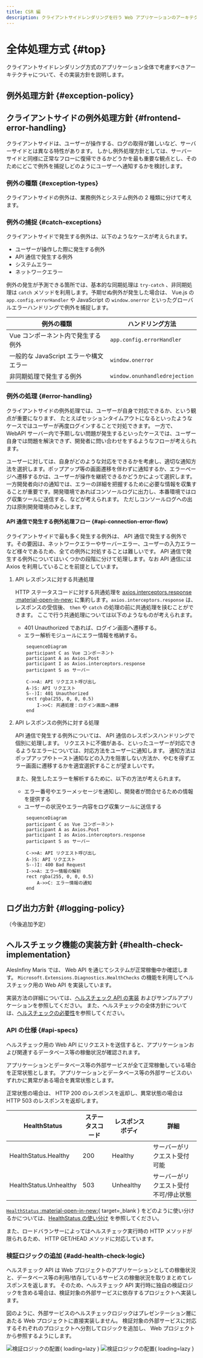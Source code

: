 ```yaml
---
title: CSR 編
description: クライアントサイドレンダリングを行う Web アプリケーションのアーキテクチャについて解説します。
---
```


# 全体処理方式 {#top}

クライアントサイドレンダリング方式のアプリケーション全体で考慮すべきアーキテクチャについて、その実装方針を説明します。

## 例外処理方針 {#exception-policy}

<!-- ## サーバーサイドの例外処理 -->

## クライアントサイドの例外処理方針 {#frontend-error-handling}

クライアントサイドは、ユーザーが操作する、ログの取得が難しいなど、サーバーサイドとは異なる特性があります。
しかし例外処理方針としては、サーバーサイドと同様に正常なフローに復帰できるかどうかを最も重要な観点とし、そのためにどこで例外を捕捉しどのようにユーザーへ通知するかを検討します。

### 例外の種類 {#exception-types}

クライアントサイドの例外は、業務例外とシステム例外の 2 種類に分けて考えます。
<!--
API 通信で発生する例外については、
ステータスコードが 40x のエラーを業務例外、 50x のエラーをシステム例外として扱います。
サーバーがリクエストを受理できた場合は、業務例外として扱い、サーバーがリクエストを受理できなかった場合は、システム例外として扱います。
-->

### 例外の捕捉 {#catch-exceptions}

クライアントサイドで発生する例外は、以下のようなケースが考えられます。

- ユーザーが操作した際に発生する例外
- API 通信で発生する例外
- システムエラー
- ネットワークエラー

例外の発生が予測できる箇所では、基本的な同期処理は `try-catch` 、非同期処理は `catch` メソッドを利用します。予期せぬ例外が発生した場合は、 Vue.js の `app.config.errorHandler` や JavaScript の `window.onerror` といったグローバルエラーハンドリングで例外を捕捉します。

| 例外の種類 | ハンドリング方法 |
| ---------- | ---------------- |
| Vue コンポーネント内で発生する例外 | `app.config.errorHandler` |
| 一般的な JavaScript エラーや構文エラー | `window.onerror` |
| 非同期処理で発生する例外 | `window.onunhandledrejection` |

### 例外の処理 {#error-handling}

クライアントサイドの例外処理では、ユーザーが自身で対応できるか、という観点が重要になります、
たとえばセッションタイムアウトになるといったようなケースではユーザーが再度ログインすることで対処できます。
一方で、 WebAPI サーバー内で予期しない問題が発生するといったケースでは、ユーザー自身では問題を解決できず、開発者に問い合わせをするようなフローが考えられます。

ユーザーに対しては、自身がどのような対応をできるかを考慮し、適切な通知方法を選択します。ポップアップ等の画面遷移を伴わずに通知するか、エラーページへ遷移するかは、ユーザーが操作を継続できるかどうかによって選択します。
一方開発者向けの通知では、エラーの詳細を把握するために必要な情報を収集することが重要です。開発環境であればコンソールログに出力し、本番環境ではログ収集ツールに送信する、などが考えられます。
ただしコンソールログへの出力は原則開発環境のみとします。

<!-- 
エラーの種類を通知
ネットワークエラーかサーバーダウンか
サーバーからレスポンスがあるかないか
サーバーからのレスポンスがエラーかどうか
→詳細はここでは書かない 
-->

#### API 通信で発生する例外処理フロー {#api-connection-error-flow}

クライアントサイドで最も多く発生する例外は、 API 通信で発生する例外です。その要因は、ネットワークエラーやサーバーエラー、ユーザーの入力エラーなど様々であるため、全ての例外に対処することは難しいです。
API 通信で発生する例外についてはいくつかの段階に分けて処理します。なお API 通信には Axios を利用していることを前提としています。

<!-- 
- API 通信で発生する例外をシステム例外(500番)と業務例外(400番)に分けて処理すべきか
それとも API 例外として別区分にするか
- API 通信で発生する例外の共通処理は axios.interceptors で行なうため JavaScript 全体のエラーハンドリングとは別に考えたほうがよいのかも
- 共通処理でやること
 -->

1. API レスポンスに対する共通処理

    HTTP ステータスコードに対する共通処理を [axios.interceptors.response :material-open-in-new:](https://axios-http.com/ja/docs/interceptors) に集約します。`axios.interceptors.response` は、レスポンスの受信後、 `then` や `catch` の処理の前に共通処理を挟むことができます。
    ここで行う共通処理については以下のようなものが考えられます。

    - 401 Unauthorized であれば、ログイン画面へ遷移する。
    - エラー解析モジュールにエラー情報を格納する。
    <!-- - 非機能 API ではエラーを握りつぶす -->

    ```mermaid
        sequenceDiagram
        participant C as Vue コンポーネント
        participant A as Axios.Post
        participant I as Axios.interceptors.response
        participant S as サーバー

        C->>A: API リクエスト呼び出し
        A-)S: API リクエスト
        S--)I: 401 Unauthorized
        rect rgba(255, 0, 0, 0.5)
            I->>C: 共通処理：ログイン画面へ遷移
        end
    ```

1. API レスポンスの例外に対する処理

    API 通信で発生する例外については、 API 通信のレスポンスハンドリングで個別に処理します。
    リクエストに不備がある、といったユーザーが対応できるようなエラーについては、対応方法をユーザーに通知します。
    通知方法はポップアップやトースト通知などの入力を阻害しない方法か、やむを得ずエラー画面に遷移するかを適宜選択することが望ましいです。

    また、発生したエラーを解析するために、以下の方法が考えられます。

    - エラー番号やエラーメッセージを通知し、開発者が問合せるための情報を提供する
    - ユーザーの状況やエラー内容をログ収集ツールに送信する

    ```mermaid
        sequenceDiagram
        participant C as Vue コンポーネント
        participant A as Axios.Post
        participant I as Axios.interceptors.response
        participant S as サーバー

        C->>A: API リクエスト呼び出し
        A-)S: API リクエスト
        S--)I: 400 Bad Request
        I->>A: エラー情報の解析
        rect rgba(255, 0, 0, 0.5)
            A->>C: エラー情報の通知
        end
    ```
<!--
    
    - 404 番(リソースが見つからない)であれば、 Not Found ページへリダイレクトする、もしくはトーストで通知する。　一律でしてはいけなさそう
    - 500 番(サーバーエラー)であれば、エラーページへリダイレクトする。

    400 番は、バリデーションエラーなどの業務例外であるため、個別で処理します。 
    エラーをstoreに格納しておく→通知するかどうかはエラーの中身で判断　という考え方もある
    業務エラーとして置き換える
    非機能APIで共通処理でエラーハンドリングをしたくない
 -->

## ログ出力方針 {#logging-policy}

（今後追加予定）

<!-- ### トランザクション管理 -->

<!-- ## 入力値検査方針 {#validation-policy} -->

<!-- ### セキュリティ対策 -->

## ヘルスチェック機能の実装方針 {#health-check-implementation}

AlesInfiny Maris では、 Web API を通じてシステムが正常稼働中か確認します。
`Microsoft.Extensions.Diagnostics.HealthChecks` の機能を利用してヘルスチェック用の Web API を実装しています。

実装方法の詳細については、[ヘルスチェック API の実装](../../guidebooks/how-to-develop/dotnet/health-check-api.md) およびサンプルアプリケーションを参照してください。
また、ヘルスチェックの全体方針については、[ヘルスチェックの必要性](../overview/dotnet-application-processing-system.md#health-check-necessity)を参照してください。

### API の仕様 {#api-specs}

ヘルスチェック用の Web API にリクエストを送信すると、アプリケーションおよび関連するデータベース等の稼働状況が確認されます。

アプリケーションとデータベース等の外部サービスが全て正常稼働している場合を正常状態とします。
アプリケーションとデータベース等の外部サービスのいずれかに異常がある場合を異常状態とします。

正常状態の場合は、 HTTP 200 のレスポンスを返却し、異常状態の場合は HTTP 503 のレスポンスを返却します。

|      HealthStatus      | ステータスコード | レスポンスボディ |                   詳細                   |
| ---------------------- | ---------------- | ---------------- | ---------------------------------------- |
| HealthStatus.Healthy   | 200              | Healthy          | サーバーがリクエスト受付可能             |
| HealthStatus.Unhealthy | 503              | Unhealthy        | サーバーがリクエスト受付不可/停止状態   |

[`HealthStatus` :material-open-in-new:](https://learn.microsoft.com/ja-jp/dotnet/api/microsoft.extensions.diagnostics.healthchecks.healthstatus){ target=_blank } をどのように使い分けるかについては、[HealthStatus の使い分け](../../guidebooks/how-to-develop/dotnet/health-check-api.md#health-status) を参照してください。

また、ロードバランサーによってはヘルスチェック実行時の HTTP メソッドが限られるため、 HTTP GET/HEAD メソッドに対応しています。

### 検証ロジックの追加 {#add-health-check-logic}

ヘルスチェック API は Web プロジェクトのアプリケーションとしての稼働状況と、データベース等の利用/依存しているサービスの稼働状況を取りまとめてレスポンスを返します。
そのため、ヘルスチェック API 実行時に独自の検証ロジックを含める場合は、検証対象の外部サービスに依存するプロジェクトへ実装します。

図のように、外部サービスのヘルスチェックロジックはプレゼンテーション層にあたる Web プロジェクトに直接実装しません。
検証対象の外部サービスに対応するそれぞれのプロジェクトへ分割してロジックを追加し、 Web プロジェクトから参照するようにします。

![検証ロジックの配置](../../images/app-architecture/client-side-rendering/add-health-check-logic-light.png#only-light){ loading=lazy }
![検証ロジックの配置](../../images/app-architecture/client-side-rendering/add-health-check-logic-dark.png#only-dark){ loading=lazy }
